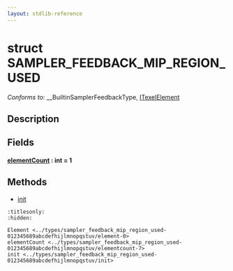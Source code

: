 ```yaml
---
layout: stdlib-reference
---
```


# struct SAMPLER\_FEEDBACK\_MIP\_REGION\_USED

*Conforms to:* \_\_BuiltinSamplerFeedbackType, [ITexelElement](../../interfaces/itexelelement-016/index.md)

## Description



## Fields

####  <a id="decl-elementCount"></a>[elementCount](elementcount-7.md) : int = 1

## Methods

* [init](init.md)


```{toctree}
:titlesonly:
:hidden:

Element <../types/sampler_feedback_mip_region_used-012345689abcdefhijlmnopqstuv/element-0>
elementCount <../types/sampler_feedback_mip_region_used-012345689abcdefhijlmnopqstuv/elementcount-7>
init <../types/sampler_feedback_mip_region_used-012345689abcdefhijlmnopqstuv/init>
```

<script>
// Fix .md links to .html when on ReadTheDocs
if (window.location.hostname.includes('readthedocs') || 
    window.location.hostname.includes('rtfd.io')) {
  document.addEventListener('DOMContentLoaded', function() {
    const links = document.querySelectorAll('a');
    links.forEach(link => {
      if (link.getAttribute('href') && link.getAttribute('href').endsWith('.md')) {
        link.href = link.href.replace(/\.md($|#|\?)/, '.html$1');
      }
    });
  });
}
</script>
